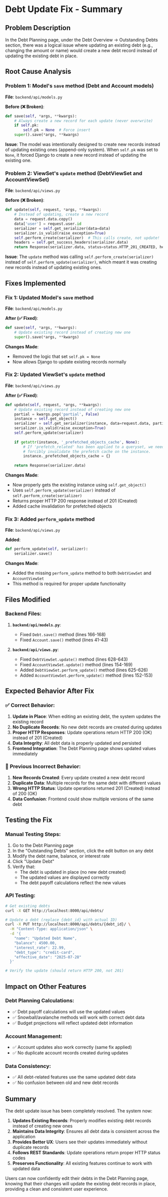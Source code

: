 # Debt Update Fix - Summary

## Problem Description
In the Debt Planning page, under the Debt Overview → Outstanding Debts section, there was a logical issue where updating an existing debt (e.g., changing the amount or name) would create a new debt record instead of updating the existing debt in place.

## Root Cause Analysis

### **Problem 1: Model's `save` method (Debt and Account models)**
**File**: `backend/api/models.py`

**Before (❌ Broken)**:
```python
def save(self, *args, **kwargs):
    # Always create a new record for each update (never overwrite)
    if self.pk:
        self.pk = None  # Force insert
    super().save(*args, **kwargs)
```

**Issue**: The model was intentionally designed to create new records instead of updating existing ones (append-only system). When `self.pk` was set to `None`, it forced Django to create a new record instead of updating the existing one.

### **Problem 2: ViewSet's `update` method (DebtViewSet and AccountViewSet)**
**File**: `backend/api/views.py`

**Before (❌ Broken)**:
```python
def update(self, request, *args, **kwargs):
    # Instead of updating, create a new record
    data = request.data.copy()
    data['user'] = request.user.id
    serializer = self.get_serializer(data=data)
    serializer.is_valid(raise_exception=True)
    self.perform_create(serializer)  # This calls create, not update!
    headers = self.get_success_headers(serializer.data)
    return Response(serializer.data, status=status.HTTP_201_CREATED, headers=headers)
```

**Issue**: The `update` method was calling `self.perform_create(serializer)` instead of `self.perform_update(serializer)`, which meant it was creating new records instead of updating existing ones.

## Fixes Implemented

### **Fix 1: Updated Model's `save` method**
**File**: `backend/api/models.py`

**After (✅ Fixed)**:
```python
def save(self, *args, **kwargs):
    # Update existing record instead of creating new one
    super().save(*args, **kwargs)
```

**Changes Made**:
- Removed the logic that set `self.pk = None`
- Now allows Django to update existing records normally

### **Fix 2: Updated ViewSet's `update` method**
**File**: `backend/api/views.py`

**After (✅ Fixed)**:
```python
def update(self, request, *args, **kwargs):
    # Update existing record instead of creating new one
    partial = kwargs.pop('partial', False)
    instance = self.get_object()
    serializer = self.get_serializer(instance, data=request.data, partial=partial)
    serializer.is_valid(raise_exception=True)
    self.perform_update(serializer)
    
    if getattr(instance, '_prefetched_objects_cache', None):
        # If 'prefetch_related' has been applied to a queryset, we need to
        # forcibly invalidate the prefetch cache on the instance.
        instance._prefetched_objects_cache = {}
    
    return Response(serializer.data)
```

**Changes Made**:
- Now properly gets the existing instance using `self.get_object()`
- Uses `self.perform_update(serializer)` instead of `self.perform_create(serializer)`
- Returns proper HTTP 200 response instead of 201 (Created)
- Added cache invalidation for prefetched objects

### **Fix 3: Added `perform_update` method**
**File**: `backend/api/views.py`

**Added**:
```python
def perform_update(self, serializer):
    serializer.save()
```

**Changes Made**:
- Added the missing `perform_update` method to both `DebtViewSet` and `AccountViewSet`
- This method is required for proper update functionality

## Files Modified

### **Backend Files**:
1. **`backend/api/models.py`**:
   - Fixed `Debt.save()` method (lines 166-168)
   - Fixed `Account.save()` method (lines 41-43)

2. **`backend/api/views.py`**:
   - Fixed `DebtViewSet.update()` method (lines 628-643)
   - Fixed `AccountViewSet.update()` method (lines 154-169)
   - Added `DebtViewSet.perform_update()` method (lines 625-626)
   - Added `AccountViewSet.perform_update()` method (lines 152-153)

## Expected Behavior After Fix

### ✅ **Correct Behavior**:
1. **Update in Place**: When editing an existing debt, the system updates the existing record
2. **No Duplicate Records**: No new debt records are created during updates
3. **Proper HTTP Responses**: Update operations return HTTP 200 (OK) instead of 201 (Created)
4. **Data Integrity**: All debt data is properly updated and persisted
5. **Frontend Integration**: The Debt Planning page shows updated values immediately

### 🔴 **Previous Incorrect Behavior**:
1. **New Records Created**: Every update created a new debt record
2. **Duplicate Data**: Multiple records for the same debt with different values
3. **Wrong HTTP Status**: Update operations returned 201 (Created) instead of 200 (OK)
4. **Data Confusion**: Frontend could show multiple versions of the same debt

## Testing the Fix

### **Manual Testing Steps**:
1. Go to the Debt Planning page
2. In the "Outstanding Debts" section, click the edit button on any debt
3. Modify the debt name, balance, or interest rate
4. Click "Update Debt"
5. Verify that:
   - The debt is updated in place (no new debt created)
   - The updated values are displayed correctly
   - The debt payoff calculations reflect the new values

### **API Testing**:
```bash
# Get existing debts
curl -X GET http://localhost:8000/api/debts/

# Update a debt (replace {debt_id} with actual ID)
curl -X PUT http://localhost:8000/api/debts/{debt_id}/ \
  -H "Content-Type: application/json" \
  -d '{
    "name": "Updated Debt Name",
    "balance": 4500.00,
    "interest_rate": 22.99,
    "debt_type": "credit-card",
    "effective_date": "2025-07-28"
  }'

# Verify the update (should return HTTP 200, not 201)
```

## Impact on Other Features

### **Debt Planning Calculations**:
- ✅ Debt payoff calculations will use the updated values
- ✅ Snowball/avalanche methods will work with correct debt data
- ✅ Budget projections will reflect updated debt information

### **Account Management**:
- ✅ Account updates also work correctly (same fix applied)
- ✅ No duplicate account records created during updates

### **Data Consistency**:
- ✅ All debt-related features use the same updated debt data
- ✅ No confusion between old and new debt records

## Summary

The debt update issue has been completely resolved. The system now:

1. **Updates Existing Records**: Properly modifies existing debt records instead of creating new ones
2. **Maintains Data Integrity**: Ensures all debt data is consistent across the application
3. **Provides Better UX**: Users see their updates immediately without duplicate records
4. **Follows REST Standards**: Update operations return proper HTTP status codes
5. **Preserves Functionality**: All existing features continue to work with updated data

Users can now confidently edit their debts in the Debt Planning page, knowing that their changes will update the existing debt records in place, providing a clean and consistent user experience. 